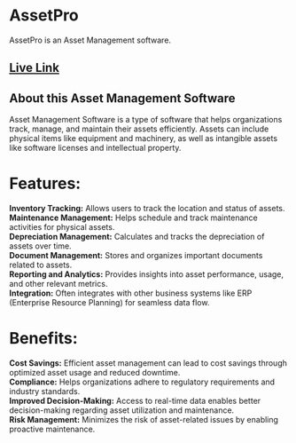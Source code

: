 # AssetPro

AssetPro is an Asset Management software.

## [Live Link](https://assetpro-343c0.web.app)

## About this Asset Management Software
Asset Management Software is a type of software that helps organizations track, manage, and maintain their assets efficiently. Assets can include physical items like equipment and machinery, as well as intangible assets like software licenses and intellectual property.

# Features:
**Inventory Tracking:** Allows users to track the location and status of assets.  
**Maintenance Management:** Helps schedule and track maintenance activities for physical assets.  
**Depreciation Management:** Calculates and tracks the depreciation of assets over time.  
**Document Management:** Stores and organizes important documents related to assets.  
**Reporting and Analytics:** Provides insights into asset performance, usage, and other relevant metrics.  
**Integration:** Often integrates with other business systems like ERP (Enterprise Resource Planning) for seamless data flow.

# Benefits:
**Cost Savings:** Efficient asset management can lead to cost savings through optimized asset usage and reduced downtime.  
**Compliance:** Helps organizations adhere to regulatory requirements and industry standards.  
**Improved Decision-Making:** Access to real-time data enables better decision-making regarding asset utilization and maintenance.  
**Risk Management:** Minimizes the risk of asset-related issues by enabling proactive maintenance.
